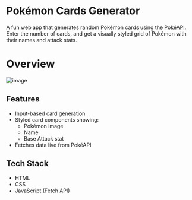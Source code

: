 # Pokémon Cards Generator

A fun web app that generates random Pokémon cards using the [PokéAPI](https://pokeapi.co/). Enter the number of cards, and get a visually styled grid of Pokémon with their names and attack stats.

# Overview

![image](https://github.com/user-attachments/assets/f0042a87-ef28-43b2-838f-797cd13844e4)

## Features

- Input-based card generation
- Styled card components showing:
  - Pokémon image
  - Name
  - Base Attack stat
- Fetches data live from PokéAPI

## Tech Stack

- HTML
- CSS
- JavaScript (Fetch API)

